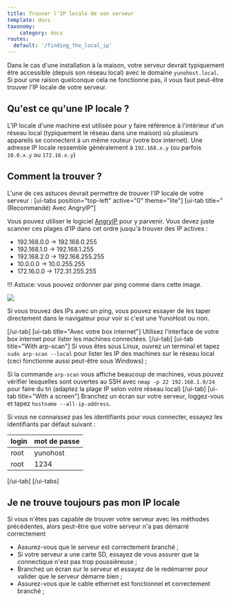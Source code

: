```yaml
---
title: Trouver l'IP locale de son serveur
template: docs
taxonomy:
    category: docs
routes:
  default: '/finding_the_local_ip'
---
```


Dans le cas d'une installation à la maison, votre serveur devrait typiquement être accessible (depuis son réseau local) avec le domaine `yunohost.local`. Si pour une raison quelconque cela ne fonctionne pas, il vous faut peut-être trouver l'IP locale de votre serveur.

## Qu'est ce qu'une IP locale ?
L'IP locale d'une machine est utilisée pour y faire référence à l'intérieur d'un réseau local (typiquement le réseau dans une maison) où plusieurs appareils se connectent à un même routeur (votre box internet). Une adresse IP locale ressemble généralement à `192.168.x.y` (ou parfois `10.0.x.y` ou `172.16.x.y`)

## Comment la trouver ?
L'une de ces astuces devrait permettre de trouver l'IP locale de votre serveur :
[ui-tabs position="top-left" active="0" theme="lite"]
[ui-tab title="(Recommandé) Avec AngryIP"]

Vous pouvez utiliser le logiciel [AngryIP](https://angryip.org/download/) pour y parvenir. Vous devez juste scanner ces plages d'IP dans cet ordre jusqu'à trouver des IP actives :
- 192.168.0.0 -> 192.168.0.255
- 192.168.1.0 -> 192.168.1.255
- 192.168.2.0 -> 192.168.255.255
- 10.0.0.0 -> 10.0.255.255
- 172.16.0.0 -> 172.31.255.255

!!! Astuce: vous pouvez ordonner par ping comme dans cette image.

![](image://angryip.png?class=inline)

Si vous trouvez des IPs avec un ping, vous pouvez essayer de les taper directement dans le navigateur pour voir si c'est une YunoHost ou non.

[/ui-tab]
[ui-tab title="Avec votre box internet"]
Utilisez l'interface de votre box internet pour lister les machines connectées.
[/ui-tab]
[ui-tab title="With arp-scan"]
Si vous êtes sous Linux, ouvrez un terminal et tapez `sudo arp-scan --local` pour lister les IP des machines sur le réseau local (ceci fonctionne aussi peut-être sous Windows) ;

Si la commande `arp-scan` vous affiche beaucoup de machines, vous pouvez vérifier lesquelles sont ouvertes au SSH avec `nmap -p 22 192.168.1.0/24` pour faire du tri (adaptez la plage IP selon votre réseau local)
[/ui-tab]
[ui-tab title="With a screen"]
Branchez un écran sur votre serveur, loggez-vous et tapez `hostname --all-ip-address`.

Si vous ne connaissez pas les identifiants pour vous connecter, essayez les identifiants par défaut suivant :

| login | mot de passe |
|---|---|
| root | yunohost |
| root | 1234 |

[/ui-tab]
[/ui-tabs]


## Je ne trouve toujours pas mon IP locale
Si vous n'êtes pas capable de trouver votre serveur avec les méthodes précédentes, alors peut-être que votre serveur n'a pas démarré correctement

- Assurez-vous que le serveur est correctement branché ;
- Si votre serveur a une carte SD, essayez de vous assurer que la connectique n'est pas trop poussièreuse ;
- Branchez un écran sur le serveur et essayez de le redémarrer pour valider que le serveur démarre bien ;
- Assurez-vous que le cable ethernet est fonctionnel et correctement branché ;

